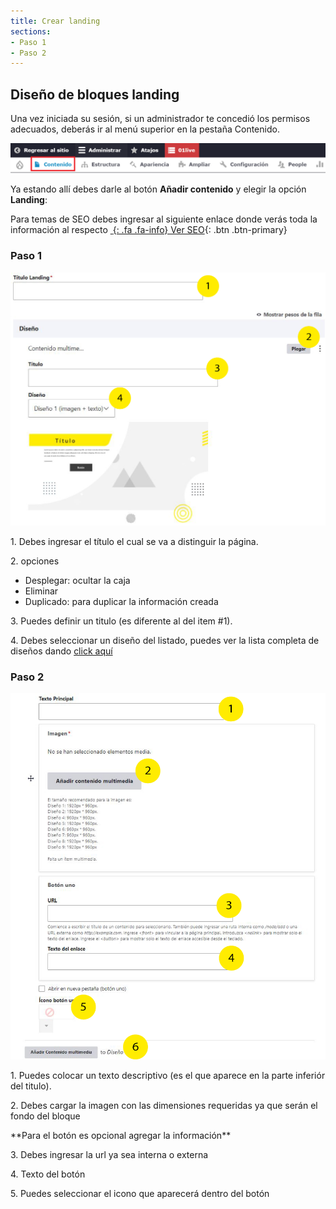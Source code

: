 ```yaml
---
title: Crear landing
sections:
- Paso 1
- Paso 2
---
```


## Diseño de bloques landing
Una vez iniciada su sesión, si un administrador te concedió los permisos adecuados, deberás ir al menú superior en la pestaña Contenido.

<a href="assets/images/pagina/img_1.jpg" data-magnify="gallery" class="mask">
    <img class="img-responsive rounded" src="assets/images/pagina/img_1.jpg" alt="Menú" />
</a>

Ya estando allí debes darle al botón **Añadir contenido** y elegir la opción **Landing**: 

Para temas de SEO debes ingresar al siguiente enlace donde verás toda la información al respecto
[*&nbsp;*{: .fa .fa-info} Ver SEO](){: .btn .btn-primary}


### Paso 1

<div class="row">
<div class="col-md-6 col-sm-6 col-xs-12">
<a href="assets/images/landing/crear_1.jpg" data-magnify="gallery" class="mask">
    <img class="img-responsive rounded" src="assets/images/landing/crear_1.jpg" alt="Imágen añadir landing 1" />
</a>
</div>
    
<div class="col-md-6 col-sm-6 col-xs-12">
    
<p>1. Debes ingresar el título el cual se va a distinguir la página.</p>
<p>2. opciones</p>
<ul>
  <li>Desplegar: ocultar la caja</li>
  <li>Eliminar</li>
  <li>Duplicado: para duplicar la información creada</li>
</ul>
<p>3. Puedes definir un titulo (es diferente al del item #1).</p>
<p>4. Debes seleccionar un diseño del listado, puedes ver la lista completa de diseños dando <a href="#catálogo-de-componentes" class="scrollto">click aquí</a></p>
</div>
</div>

### Paso 2

<div class="row">
<div class="col-md-6 col-sm-6 col-xs-12">
<a href="assets/images/landing/crear_2.jpg" data-magnify="gallery" class="mask">
    <img class="img-responsive rounded" src="assets/images/landing/crear_2.jpg" alt="Imágen añadir landing 2" />
</a>
</div>
    
<div class="col-md-6 col-sm-6 col-xs-12">
    
<p>1. Puedes colocar un texto descriptivo (es el que aparece en la parte inferiór del titulo).</p>
<p>2. Debes cargar la imagen con las dimensiones requeridas ya que serán el fondo del bloque</p>
<p>**Para el botón es opcional agregar la información**</p>
<p>3. Debes ingresar la url ya sea interna o externa </p>
<p>4. Texto del botón</p>
<p>5. Puedes seleccionar el icono que aparecerá dentro del botón</p>
</div>
</div>

